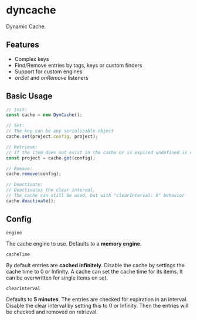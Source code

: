 # dyncache

Dynamic Cache.

## Features

-   Complex keys
-   Find/Remove entries by tags, keys or custom finders
-   Support for custom engines
-   _onSet_ and _onRemove_ listeners

## Basic Usage

```ts
// Init:
const cache = new DynCache();

// Set:
// The key can be any serializable object
cache.set(project.config, project);

// Retrieve:
// If the item does not exist in the cache or is expired undefined is returned
const project = cache.get(config);

// Remove:
cache.remove(config);

// Deactivate:
// Deactivates the clear interval.
// The cache can still be used, but with "clearInterval: 0" behavior
cache.deactivate();
```

## Config

`engine`

The cache engine to use. Defaults to a **memory engine**.

`cacheTime`

By default entries are **cached infinitely**.
Disable the cache by settings the cache time to 0 or Infinity.
A cache can set the cache time for its items. It can be overwritten for single items on set.

`clearInterval`

Defaults to **5 minutes**.
The entries are checked for expiration in an interval.
Disable the clear interval by setting this to 0 or Infinity. Then the entries will be checked and removed on retrieval.
